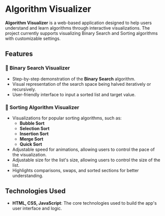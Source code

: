 # Algorithm Visualizer

**Algorithm Visualizer** is a web-based application designed to help users understand and learn algorithms through interactive visualizations. The project currently supports visualizing Binary Search and Sorting algorithms with customizable settings.

## Features

### 📌 Binary Search Visualizer
- Step-by-step demonstration of the **Binary Search** algorithm.
- Visual representation of the search space being halved iteratively or recursively.
- User-friendly interface to input a sorted list and target value.

### 📌 Sorting Algorithm Visualizer
- Visualizations for popular sorting algorithms, such as:
  - **Bubble Sort**
  - **Selection Sort**
  - **Insertion Sort**
  - **Merge Sort**
  - **Quick Sort**
- Adjustable speed for animations, allowing users to control the pace of the visualization.
- Adjustable size for the list's size, allowing users to control the size of the list.
- Highlights comparisons, swaps, and sorted sections for better understanding.

## Technologies Used
- **HTML, CSS, JavaScript**: The core technologies used to build the app's user interface and logic.
